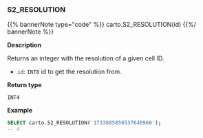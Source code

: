 ### S2_RESOLUTION

{{% bannerNote type="code" %}}
carto.S2_RESOLUTION(id)
{{%/ bannerNote %}}

**Description**

Returns an integer with the resolution of a given cell ID.

* `id`: `INT8` id to get the resolution from.

**Return type**

`INT4`

**Example**

```sql
SELECT carto.S2_RESOLUTION('1733885856537640960');
-- 4
```